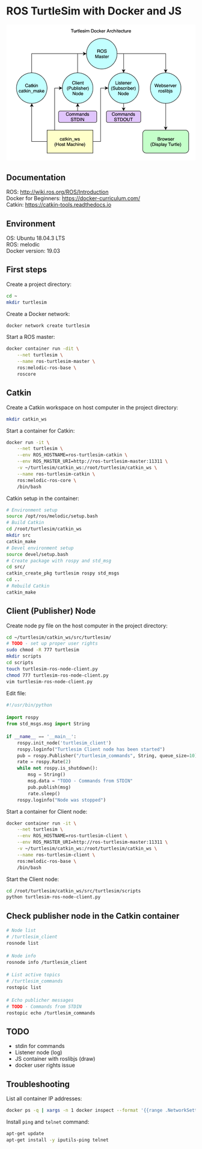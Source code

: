 # ROS TurtleSim with Docker and JS

![turtlesim-docker-architecture](turtlesim.png)

## Documentation

ROS: http://wiki.ros.org/ROS/Introduction \
Docker for Beginners: https://docker-curriculum.com/ \
Catkin: https://catkin-tools.readthedocs.io

## Environment

OS: Ubuntu 18.04.3 LTS \
ROS: melodic \
Docker version: 19.03

## First steps

Create a project directory:

```sh
cd ~
mkdir turtlesim
```

Create a Docker network:

```sh
docker network create turtlesim
```

Start a ROS master:

```sh
docker container run -dit \
    --net turtlesim \
    --name ros-turtlesim-master \
    ros:melodic-ros-base \
    roscore
```

## Catkin

Create a Catkin workspace on host computer in the project directory:

```sh
mkdir catkin_ws
```

Start a container for Catkin:

```sh
docker run -it \
    --net turtlesim \
    --env ROS_HOSTNAME=ros-turtlesim-catkin \
    --env ROS_MASTER_URI=http://ros-turtlesim-master:11311 \
    -v ~/turtlesim/catkin_ws:/root/turtlesim/catkin_ws \
    --name ros-turtlesim-catkin \
    ros:melodic-ros-core \
    /bin/bash
```

Catkin setup in the container:

```sh
# Environment setup
source /opt/ros/melodic/setup.bash
# Build Catkin
cd /root/turtlesim/catkin_ws
mkdir src
catkin_make
# Devel environment setup
source devel/setup.bash
# Create package with rospy and std_msg
cd src/
catkin_create_pkg turtlesim rospy std_msgs
cd ..
# Rebuild Catkin
catkin_make
```

## Client (Publisher) Node

Create node py file on the host computer in the project directory:

```sh
cd ~/turtlesim/catkin_ws/src/turtlesim/
# TODO - set up proper user rights
sudo chmod -R 777 turtlesim
mkdir scripts
cd scripts
touch turtlesim-ros-node-client.py
chmod 777 turtlesim-ros-node-client.py
vim turtlesim-ros-node-client.py
```

Edit file:

```py
#!/usr/bin/python

import rospy
from std_msgs.msg import String

if __name__ == '__main__':
    rospy.init_node('turtlesim_client')
    rospy.loginfo("Turtlesim Client node has been started")
    pub = rospy.Publisher("/turtlesim_commands", String, queue_size=10)
    rate = rospy.Rate(2)
    while not rospy.is_shutdown():
        msg = String()
        msg.data = "TODO - Commands from STDIN"
        pub.publish(msg)
        rate.sleep()
    rospy.loginfo("Node was stopped")
```

Start a container for Client node:

```sh
docker container run -it \
    --net turtlesim \
    --env ROS_HOSTNAME=ros-turtlesim-client \
    --env ROS_MASTER_URI=http://ros-turtlesim-master:11311 \
    -v ~/turtlesim/catkin_ws:/root/turtlesim/catkin_ws \
    --name ros-turtlesim-client \
    ros:melodic-ros-base \
    /bin/bash
```

Start the Client node:

```sh
cd /root/turtlesim/catkin_ws/src/turtlesim/scripts
python turtlesim-ros-node-client.py
```

## Check publisher node in the Catkin container

```sh
# Node list
# /turtlesim_client
rosnode list

# Node info
rosnode info /turtlesim_client

# List active topics
# /turtlesim_commands
rostopic list

# Echo publicher messages
# TODO - Commands from STDIN
rostopic echo /turtlesim_commands
```

## TODO

- stdin for commands
- Listener node (log)
- JS container with roslibjs (draw)
- docker user rights issue

## Troubleshooting

List all container IP addresses:

```sh
docker ps -q | xargs -n 1 docker inspect --format '{{range .NetworkSettings.Networks}}{{.IPAddress}}{{end}} {{ .Name }}' | sed 's/ \// /'
```

Install `ping` and `telnet` command:

```sh
apt-get update
apt-get install -y iputils-ping telnet
```
